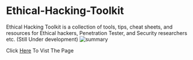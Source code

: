 # Ethical-Hacking-Toolkit
Ethical Hacking Toolkit is a collection of tools, tips, cheat sheets, and resources for Ethical hackers, Penetration Tester, and Security researchers etc. (Still Under development)
![summary](https://github.com/abdullah-baghuth/Ethical-Hacking-Toolkit/blob/main/summary.gif)

Click [Here](https://abdullah-baghuth.github.io/Ethical-Hacking-Toolkit/) To Vist The Page
